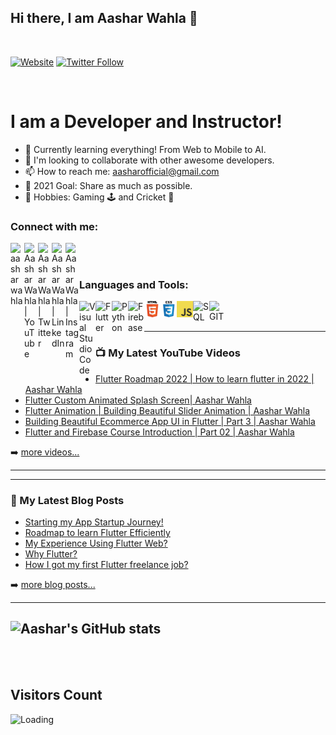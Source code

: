 ## Hi there, I am **Aashar Wahla** 👋

<br>

[![Website](https://img.shields.io/website?label=aasharwahla.com&style=for-the-badge&url=https%3A%2F%2Faasharwahla.com)](https://aasharwahla.com)
[![Twitter Follow](https://img.shields.io/twitter/follow/AasharWahla?color=1DA1F2&logo=twitter&style=for-the-badge)](https://twitter.com/intent/follow?original_referer=https%3A%2F%2Fgithub.com%2FAasharWahla&screen_name=AasharWahla)

<br>

# I am a Developer and Instructor!

- 📖 Currently learning everything! From Web to Mobile to AI.
- 👯 I'm looking to collaborate with other awesome developers.
- 📫 How to reach me: aasharofficial@gmail.com
- 🎯 2021 Goal: Share as much as possible.
- 🧩 Hobbies: Gaming 🕹 and Cricket 🏏

### Connect with me:

[<img align="left" alt="aashar wahla" width="22px" src="https://cdn-icons-png.flaticon.com/512/841/841364.png" />][website]
[<img align="left" alt="AasharWahla | YouTube" width="22px" src="https://cdn-icons-png.flaticon.com/512/1384/1384060.png" />][youtube]
[<img align="left" alt="AasharWahla | Twitter" width="22px" src="https://cdn-icons-png.flaticon.com/512/733/733579.png" />][twitter]
[<img align="left" alt="AasharWahla | LinkedIn" width="22px" src="https://cdn-icons-png.flaticon.com/512/174/174857.png" />][linkedin]
[<img align="left" alt="AasharWahla | Instagram" width="22px" src="https://cdn-icons-png.flaticon.com/512/2111/2111463.png" />][instagram]

<br />
<br>

### Languages and Tools:

<img align="left" alt="Visual Studio Code" width="26px" src="https://upload.wikimedia.org/wikipedia/commons/thumb/9/9a/Visual_Studio_Code_1.35_icon.svg/1024px-Visual_Studio_Code_1.35_icon.svg.png" />
<img align="left" alt="Flutter" width="26px" src="https://cdn.statically.io/img/strattonapps.com/wp-content/uploads/2020/02/flutter-logo-5086DD11C5-seeklogo.com_.png" />
<img align="left" alt="Python" width="26px" src="https://cdn-icons-png.flaticon.com/512/1822/1822899.png" />
<img align="left" alt="Firebase" width="26px" src="https://firebase.google.com/downloads/brand-guidelines/PNG/logo-logomark.png" />
<img align="left" alt="HTML5" width="26px" src="https://raw.githubusercontent.com/github/explore/80688e429a7d4ef2fca1e82350fe8e3517d3494d/topics/html/html.png" />
<img align="left" alt="CSS3" width="26px" src="https://raw.githubusercontent.com/github/explore/80688e429a7d4ef2fca1e82350fe8e3517d3494d/topics/css/css.png" />

<img align="left" alt="JavaScript" width="26px" src="https://raw.githubusercontent.com/github/explore/80688e429a7d4ef2fca1e82350fe8e3517d3494d/topics/javascript/javascript.png" />
<img align="left" alt="SQL" width="26px" src="https://i2.wp.com/blogs.perficient.com/files/2015/09/Azure-SQL-Database.png?ssl=1" />
<img align="left" alt="GIT" width="26px" src="https://git-scm.com/images/logos/downloads/Git-Icon-1788C.png" />

<br />
<br>

---

### 📺 My Latest YouTube Videos

<!-- YOUTUBE:START -->
- [Flutter Roadmap 2022 | How to learn flutter in 2022 | Aashar Wahla](https://www.youtube.com/watch?v=VExnyU1Lu98)
- [Flutter Custom Animated Splash Screen| Aashar Wahla](https://www.youtube.com/watch?v=8ofAKhB3KUw)
- [Flutter Animation | Building Beautiful Slider Animation | Aashar Wahla](https://www.youtube.com/watch?v=rptR0aKgIaE)
- [Building Beautiful Ecommerce App UI in Flutter | Part 3 | Aashar Wahla](https://www.youtube.com/watch?v=X8A_TKNy9ks)
- [Flutter and Firebase Course Introduction | Part 02 | Aashar Wahla](https://www.youtube.com/watch?v=q0NA324QNdo)
<!-- YOUTUBE:END -->

➡️ [more videos...](https://youtube.com/aasharwahla)

---

---

### 📕 My Latest Blog Posts

<!-- BLOG-POST-LIST:START -->
- [Starting my App Startup Journey!](https://dev.to/aasharwahla/starting-my-app-startup-journey-336k)
- [Roadmap to learn Flutter Efficiently](https://dev.to/aasharwahla/roadmap-to-learn-flutter-efficiently-27l9)
- [My Experience Using Flutter Web?](https://dev.to/aasharwahla/my-experience-using-flutter-web-314h)
- [Why Flutter?](https://dev.to/aasharwahla/why-flutter-36n)
- [How I got my first Flutter freelance job?](https://dev.to/aasharwahla/how-i-got-my-first-flutter-freelance-job-2ml6)
<!-- BLOG-POST-LIST:END -->

➡️ [more blog posts...](https://dev.to/aasharwahla)

---

## ![Aashar's GitHub stats](https://github-readme-stats.vercel.app/api?username=AasharWahla&show_icons=true&theme=algolia&count_private=true)

<!--
**AasharWahla/AasharWahla** is a ✨ _special_ ✨ repository because its `README.md` (this file) appears on your GitHub profile.

Here are some ideas to get you started:

- 🔭 I’m currently working on ...
- 🌱 I’m currently learning ...
- 👯 I’m looking to collaborate on ...
- 🤔 I’m looking for help with ...
- 💬 Ask me about ...
- 📫 How to reach me: ...
- 😄 Pronouns: ...
- ⚡ Fun fact: ...
-->

[website]: https://aasharwahla.com
[twitter]: https://twitter.com/AasharWahla
[youtube]: https://youtube.com/AasharWahla
[instagram]: https://instagram.com/aashar.wahla
[linkedin]: https://linkedin.com/in/AasharWahla

<br>
<br>

## Visitors Count

<img align="left" src = "https://profile-counter.glitch.me/AasharWahla/count.svg" alt ="Loading">
